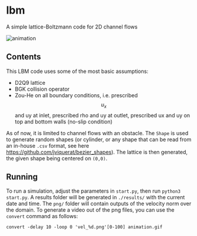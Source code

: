 # lbm
A simple lattice-Boltzmann code for 2D channel flows

![animation](https://user-images.githubusercontent.com/44053700/73072734-0bbb0f80-3eb6-11ea-8703-15145838ede7.gif)

## Contents

This LBM code uses some of the most basic assumptions:

- D2Q9 lattice
- BGK collision operator
- Zou-He on all boundary conditions, i.e. prescribed $$u_x$$ and uy at inlet, prescribed rho and uy at outlet, prescribed ux and uy on top and bottom walls (no-slip condition)

As of now, it is limited to channel flows with an obstacle. The ```Shape``` is used to generate random shapes (or cylinder, or any shape that can be read from an in-house ```.csv``` format, see here https://github.com/jviquerat/bezier_shapes). The lattice is then generated, the given shape being centered on ```(0,0)```.

## Running

To run a simulation, adjust the parameters in ```start.py```, then run ```python3 start.py```. A results folder will be generated in ```./results/``` with the current date and time. The ```png/``` folder will contain outputs of the velocity norm over the domain. To generate a video out of the png files, you can use the ```convert``` command as follows:

```convert -delay 10 -loop 0 'vel_%d.png'[0-100] animation.gif```
